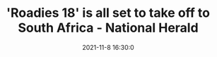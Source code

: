 ---
"title": "'Roadies 18' is all set to take off to South Africa - National Herald"
"date": "2021-11-8 16:30:0"
"feed_name": "GOOGLENEWSINDUSTRIAL"
"feed_website": "https://news.google.com/search?q=industrial%2Bincident&hl=en-US&gl=US&ceid=US:en"
"feed_rss": "https://news.google.com/rss/search?q=industrial%2Bincident&hl=en-US&gl=US&ceid=US:en"
"link": "https://www.nationalheraldindia.com/entertainment/roadies-18-is-all-set-to-take-off-to-south-africa"
"source": "{'href': 'https://www.nationalheraldindia.com', 'title': 'National Herald'}"
"file": "_posts/2021-1-1-0bc2d9d5b790f72b2e83a6c718d5b33c3a70b186.md"
"accident": "0"
"drilling": "0"
"dead": "0"
"injured": "0"
"arrested": "0"
"place": "unknown place"
"where": "unknown site"
"causes": "unknown"
"place_uri": "unknown place"
---